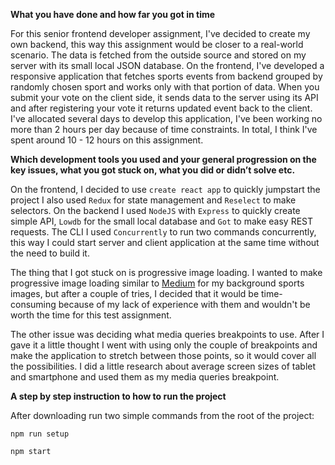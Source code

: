 **What you have done and how far you got in time**

For this senior frontend developer assignment, I've decided to create my own backend, this way this assignment would be closer to a real-world scenario. The data is fetched from the outside source and stored on my server with its small local JSON database. On the frontend, I've developed a responsive application that fetches sports events from backend grouped by randomly chosen sport and works only with that portion of data. When you submit your vote on the client side, it sends data to the server using its API and after registering your vote it returns updated event back to the client.
I've allocated several days to develop this application, I've been working no more than 2 hours per day because of time constraints. In total, I think I've spent around 10 - 12 hours on this assignment.

**Which development tools you used and your general progression on the key issues, what you got stuck on, what you did or didn’t solve etc.**

On the frontend, I decided to use `create react app` to quickly jumpstart the project I also used `Redux` for state management and `Reselect` to make selectors. On the backend I used `NodeJS` with `Express` to quickly create simple API, `Lowdb` for the small local database and `Got` to make easy REST requests. The CLI I used `Concurrently` to run two commands concurrently, this way I could start server and client application at the same time without the need to build it.

The thing that I got stuck on is progressive image loading. I wanted to make progressive image loading similar to [Medium](http://medium.com/) for my background sports images, but after a couple of tries, I decided that it would be time-consuming because of my lack of experience with them and wouldn't be worth the time for this test assignment.

The other issue was deciding what media queries breakpoints to use. After I gave it a little thought I went with using only the couple of breakpoints and make the application to stretch between those points, so it would cover all the possibilities. I did a little research about average screen sizes of tablet and smartphone and used them as my media queries breakpoint.

**A step by step instruction to how to run the project**

After downloading run two simple commands from the root of the project:

`npm run setup`

`npm start`
